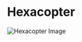 # Hexacopter

![Hexacopter Image](https://github.com/AkifManzoor124/Hexacopter/blob/main/20160907_190032.jpg?raw=true)
